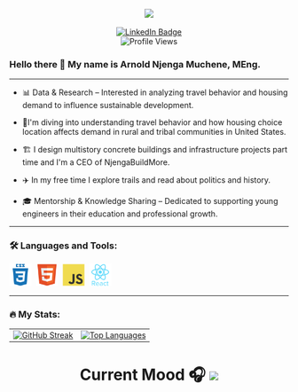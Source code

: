 <!-- The "Hello there" greeting -->
<p align="center">
  <img src="https://capsule-render.vercel.app/api?type=waving&height=130&color=gradient&text=Hello%20There%20😃&reversal=false&fontAlignY=34"/>
</p>

<!-- LinkedIn badge that redirects to my official LinkedIn profile -->
<div id="badges" align="center">
  <a href="https://www.linkedin.com/in/arnoldnjenga/">
    <img src="https://img.shields.io/badge/LinkedIn-blue?logo=linkedin&logoColor=white&style=for-the-badge" alt="LinkedIn Badge"/>
  </a>
</div>

<!-- The profile views button -->
<div id="badges" align="center">
  <img src="https://komarev.com/ghpvc/?username=ArnoldMuchene&style=flat-square&color=blue" alt="Profile Views"/>
</div>

### Hello there 👋 My name is Arnold Njenga Muchene, MEng.
--- 

- 📊 Data & Research – Interested in analyzing travel behavior and housing demand to influence sustainable development.

- 🚀I'm diving into understanding travel behavior and how housing choice location affects demand in rural and tribal communities in United States.

- 🏗️ I design multistory concrete buildings and infrastructure projects part time and I'm a CEO of NjengaBuildMore.

- ✈️ In my free time I explore trails and read about politics and history.

- 🎓 Mentorship & Knowledge Sharing – Dedicated to supporting young engineers in their education and professional growth.

   
---

### 🛠️ Languages and Tools:

<div>
  
  <img src="https://github.com/devicons/devicon/blob/master/icons/css3/css3-plain-wordmark.svg"  title="CSS3" alt="CSS" width="40" height="40"/>&nbsp;
  <img src="https://github.com/devicons/devicon/blob/master/icons/html5/html5-original.svg" title="HTML5" alt="HTML" width="40" height="40"/>&nbsp;
  <img src="https://github.com/devicons/devicon/blob/master/icons/javascript/javascript-original.svg" title="JavaScript" alt="JavaScript" width="40" height="40"/>&nbsp;
  <img src="https://github.com/devicons/devicon/blob/master/icons/react/react-original-wordmark.svg" title="React" alt="React" width="40" height="40"/>&nbsp;


</div>

---

### 🔥 My Stats:
<table>
  <tr>
    <td>
    <!-- GitHub streak stats -->
      <a href="https://git.io/streak-stats">
        <img src="https://streak-stats.demolab.com?user=ArnoldMuchene&theme=dark" alt="GitHub Streak">
      </a>
    </td>
    <td>
    <!-- GitHub top language stats -->
      <a href="https://github.com/anuraghazra/github-readme-stats">
        <img src="https://github-readme-stats.vercel.app/api/top-langs/?username=ArnoldMuchene" alt="Top Languages">
      </a>
    </td>
  </tr>
</table>

<!-- Spotify current listen -->

<h1 align="center">
  Current Mood 🎧
  <a><i style="font-size: 10px" class="bx bx-tada-hover">
                                <img src="https://spotify-github-profile.kittinanx.com/api/view?uid=arnoldnjenga&cover_image=false&theme=default&show_offline=false&background_color=121212&interchange=false&bar_color_cover=true)](https://spotify-github-profile.kittinanx.com/api/view?uid=arnoldnjenga&redirect=true)"></img>
    
  </i></a>
</h1>
